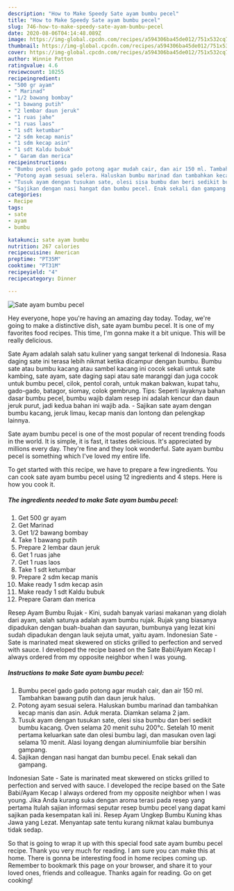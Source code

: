 ```yaml
---
description: "How to Make Speedy Sate ayam bumbu pecel"
title: "How to Make Speedy Sate ayam bumbu pecel"
slug: 746-how-to-make-speedy-sate-ayam-bumbu-pecel
date: 2020-08-06T04:14:48.089Z
image: https://img-global.cpcdn.com/recipes/a594306ba45de012/751x532cq70/sate-ayam-bumbu-pecel-foto-resep-utama.jpg
thumbnail: https://img-global.cpcdn.com/recipes/a594306ba45de012/751x532cq70/sate-ayam-bumbu-pecel-foto-resep-utama.jpg
cover: https://img-global.cpcdn.com/recipes/a594306ba45de012/751x532cq70/sate-ayam-bumbu-pecel-foto-resep-utama.jpg
author: Winnie Patton
ratingvalue: 4.6
reviewcount: 10255
recipeingredient:
- "500 gr ayam"
- " Marinad"
- "1/2 bawang bombay"
- "1 bawang putih"
- "2 lembar daun jeruk"
- "1 ruas jahe"
- "1 ruas laos"
- "1 sdt ketumbar"
- "2 sdm kecap manis"
- "1 sdm kecap asin"
- "1 sdt Kaldu bubuk"
- " Garam dan merica"
recipeinstructions:
- "Bumbu pecel gado gado potong agar mudah cair, dan air 150 ml. Tambahkan bawang putih dan daun jeruk halus."
- "Potong ayam sesuai selera. Haluskan bumbu marinad dan tambahkan kecap manis dan asin. Aduk merata. Diamkan selama 2 jam."
- "Tusuk ayam dengan tusukan sate, olesi sisa bumbu dan beri sedikit bumbu kacang. Oven selama 20 menit suhu 200°c. Setelah 10 menit pertama keluarkan sate dan olesi bumbu lagi, dan masukan oven lagi selama 10 menit. Alasi loyang dengan aluminiumfolie biar bersihin gampang."
- "Sajikan dengan nasi hangat dan bumbu pecel. Enak sekali dan gampang."
categories:
- Recipe
tags:
- sate
- ayam
- bumbu

katakunci: sate ayam bumbu 
nutrition: 267 calories
recipecuisine: American
preptime: "PT35M"
cooktime: "PT31M"
recipeyield: "4"
recipecategory: Dinner

---
```



![Sate ayam bumbu pecel](https://img-global.cpcdn.com/recipes/a594306ba45de012/751x532cq70/sate-ayam-bumbu-pecel-foto-resep-utama.jpg)

Hey everyone, hope you're having an amazing day today. Today, we're going to make a distinctive dish, sate ayam bumbu pecel. It is one of my favorites food recipes. This time, I'm gonna make it a bit unique. This will be really delicious.

Sate Ayam adalah salah satu kuliner yang sangat terkenal di Indonesia. Rasa daging sate ini terasa lebih nikmat ketika dicampur dengan bumbu. Bumbu sate atau bumbu kacang atau sambel kacang ini cocok sekali untuk sate kambing, sate ayam, sate daging sapi atau sate maranggi dan juga cocok untuk bumbu pecel, cilok, pentol corah, untuk makan bakwan, kupat tahu, gado-gado, batagor, siomay, colok gembrung. Tips: Seperti layaknya bahan dasar bumbu pecel, bumbu wajib dalam resep ini adalah kencur dan daun jeruk purut, jadi kedua bahan ini wajib ada. - Sajikan sate ayam dengan bumbu kacang, jeruk limau, kecap manis dan lontong dan pelengkap lainnya.

Sate ayam bumbu pecel is one of the most popular of recent trending foods in the world. It is simple, it is fast, it tastes delicious. It's appreciated by millions every day. They're fine and they look wonderful. Sate ayam bumbu pecel is something which I've loved my entire life.


To get started with this recipe, we have to prepare a few ingredients. You can cook sate ayam bumbu pecel using 12 ingredients and 4 steps. Here is how you cook it.

<!--inarticleads1-->

##### The ingredients needed to make Sate ayam bumbu pecel:

1. Get 500 gr ayam
1. Get  Marinad
1. Get 1/2 bawang bombay
1. Take 1 bawang putih
1. Prepare 2 lembar daun jeruk
1. Get 1 ruas jahe
1. Get 1 ruas laos
1. Take 1 sdt ketumbar
1. Prepare 2 sdm kecap manis
1. Make ready 1 sdm kecap asin
1. Make ready 1 sdt Kaldu bubuk
1. Prepare  Garam dan merica


Resep Ayam Bumbu Rujak - Kini, sudah banyak variasi makanan yang diolah dari ayam, salah satunya adalah ayam bumbu rujak. Rujak yang biasanya dipadukan dengan buah-buahan dan sayuran, bumbunya yang lezat kini sudah dipadukan dengan lauk sejuta umat, yaitu ayam. Indonesian Sate - Sate is marinated meat skewered on sticks grilled to perfection and served with sauce. I developed the recipe based on the Sate Babi/Ayam Kecap I always ordered from my opposite neighbor when I was young. 

<!--inarticleads2-->

##### Instructions to make Sate ayam bumbu pecel:

1. Bumbu pecel gado gado potong agar mudah cair, dan air 150 ml. Tambahkan bawang putih dan daun jeruk halus.
1. Potong ayam sesuai selera. Haluskan bumbu marinad dan tambahkan kecap manis dan asin. Aduk merata. Diamkan selama 2 jam.
1. Tusuk ayam dengan tusukan sate, olesi sisa bumbu dan beri sedikit bumbu kacang. Oven selama 20 menit suhu 200°c. Setelah 10 menit pertama keluarkan sate dan olesi bumbu lagi, dan masukan oven lagi selama 10 menit. Alasi loyang dengan aluminiumfolie biar bersihin gampang.
1. Sajikan dengan nasi hangat dan bumbu pecel. Enak sekali dan gampang.


Indonesian Sate - Sate is marinated meat skewered on sticks grilled to perfection and served with sauce. I developed the recipe based on the Sate Babi/Ayam Kecap I always ordered from my opposite neighbor when I was young. Jika Anda kurang suka dengan aroma terasi pada resep yang pertama Itulah sajian informasi seputar resep bumbu pecel yang dapat kami sajikan pada kesempatan kali ini. Resep Ayam Ungkep Bumbu Kuning khas Jawa yang Lezat. Menyantap sate tentu kurang nikmat kalau bumbunya tidak sedap. 

So that is going to wrap it up with this special food sate ayam bumbu pecel recipe. Thank you very much for reading. I am sure you can make this at home. There is gonna be interesting food in home recipes coming up. Remember to bookmark this page on your browser, and share it to your loved ones, friends and colleague. Thanks again for reading. Go on get cooking!
